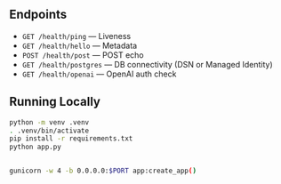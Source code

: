## Endpoints
- `GET /health/ping` — Liveness
- `GET /health/hello` — Metadata
- `POST /health/post` — POST echo
- `GET /health/postgres` — DB connectivity (DSN or Managed Identity)
- `GET /health/openai` — OpenAI auth check

## Running Locally
```bash
python -m venv .venv
. .venv/bin/activate
pip install -r requirements.txt
python app.py


gunicorn -w 4 -b 0.0.0.0:$PORT app:create_app()
